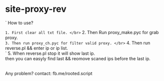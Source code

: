 # site-proxy-rev

`  How to use?  </br> 

` 1. First clear all txt file. </br>
` 2. Then Run  proxy_make.pyc for grab proxy. </br>
` 3. Then run proxy_ch.pyc for filter valid proxy. </br>
` 4. Then run reverse.pl && enter ip or ip list. </br>
` 5. When reverse.pl stop it will show last ip. </br>
 then you can easyly find last && reomove scaned ips before the last ip. </br>
 </br>

Any problem?  contact: fb.me/rooted.script 
